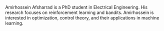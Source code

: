 Amirhossein Afsharrad is a PhD student in Electrical Engineering. His research focuses on reinforcement learning and bandits. Amirhossein is interested in optimization, control theory, and their applications in machine learning.